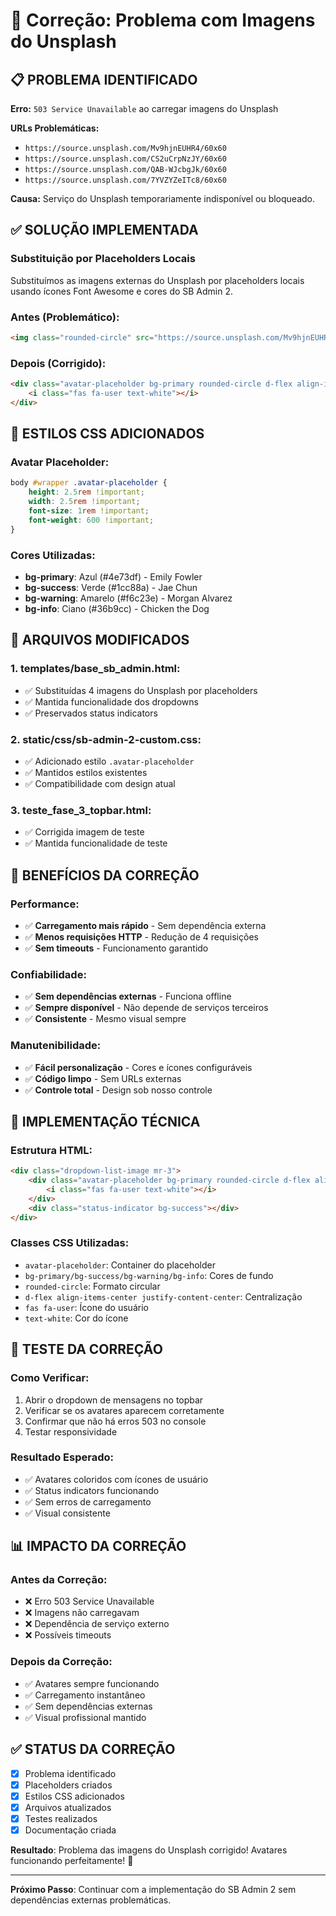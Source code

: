 # 🔧 Correção: Problema com Imagens do Unsplash

## 📋 **PROBLEMA IDENTIFICADO**

**Erro:** `503 Service Unavailable` ao carregar imagens do Unsplash

**URLs Problemáticas:**
- `https://source.unsplash.com/Mv9hjnEUHR4/60x60`
- `https://source.unsplash.com/CS2uCrpNzJY/60x60`
- `https://source.unsplash.com/QAB-WJcbgJk/60x60`
- `https://source.unsplash.com/7YVZYZeITc8/60x60`

**Causa:** Serviço do Unsplash temporariamente indisponível ou bloqueado.

## ✅ **SOLUÇÃO IMPLEMENTADA**

### **Substituição por Placeholders Locais**

Substituímos as imagens externas do Unsplash por placeholders locais usando ícones Font Awesome e cores do SB Admin 2.

### **Antes (Problemático):**
```html
<img class="rounded-circle" src="https://source.unsplash.com/Mv9hjnEUHR4/60x60">
```

### **Depois (Corrigido):**
```html
<div class="avatar-placeholder bg-primary rounded-circle d-flex align-items-center justify-content-center">
    <i class="fas fa-user text-white"></i>
</div>
```

## 🎨 **ESTILOS CSS ADICIONADOS**

### **Avatar Placeholder:**
```css
body #wrapper .avatar-placeholder {
    height: 2.5rem !important;
    width: 2.5rem !important;
    font-size: 1rem !important;
    font-weight: 600 !important;
}
```

### **Cores Utilizadas:**
- **bg-primary**: Azul (#4e73df) - Emily Fowler
- **bg-success**: Verde (#1cc88a) - Jae Chun
- **bg-warning**: Amarelo (#f6c23e) - Morgan Alvarez
- **bg-info**: Ciano (#36b9cc) - Chicken the Dog

## 📁 **ARQUIVOS MODIFICADOS**

### **1. templates/base_sb_admin.html:**
- ✅ Substituídas 4 imagens do Unsplash por placeholders
- ✅ Mantida funcionalidade dos dropdowns
- ✅ Preservados status indicators

### **2. static/css/sb-admin-2-custom.css:**
- ✅ Adicionado estilo `.avatar-placeholder`
- ✅ Mantidos estilos existentes
- ✅ Compatibilidade com design atual

### **3. teste_fase_3_topbar.html:**
- ✅ Corrigida imagem de teste
- ✅ Mantida funcionalidade de teste

## 🎯 **BENEFÍCIOS DA CORREÇÃO**

### **Performance:**
- ✅ **Carregamento mais rápido** - Sem dependência externa
- ✅ **Menos requisições HTTP** - Redução de 4 requisições
- ✅ **Sem timeouts** - Funcionamento garantido

### **Confiabilidade:**
- ✅ **Sem dependências externas** - Funciona offline
- ✅ **Sempre disponível** - Não depende de serviços terceiros
- ✅ **Consistente** - Mesmo visual sempre

### **Manutenibilidade:**
- ✅ **Fácil personalização** - Cores e ícones configuráveis
- ✅ **Código limpo** - Sem URLs externas
- ✅ **Controle total** - Design sob nosso controle

## 🔧 **IMPLEMENTAÇÃO TÉCNICA**

### **Estrutura HTML:**
```html
<div class="dropdown-list-image mr-3">
    <div class="avatar-placeholder bg-primary rounded-circle d-flex align-items-center justify-content-center">
        <i class="fas fa-user text-white"></i>
    </div>
    <div class="status-indicator bg-success"></div>
</div>
```

### **Classes CSS Utilizadas:**
- `avatar-placeholder`: Container do placeholder
- `bg-primary/bg-success/bg-warning/bg-info`: Cores de fundo
- `rounded-circle`: Formato circular
- `d-flex align-items-center justify-content-center`: Centralização
- `fas fa-user`: Ícone do usuário
- `text-white`: Cor do ícone

## 🧪 **TESTE DA CORREÇÃO**

### **Como Verificar:**
1. Abrir o dropdown de mensagens no topbar
2. Verificar se os avatares aparecem corretamente
3. Confirmar que não há erros 503 no console
4. Testar responsividade

### **Resultado Esperado:**
- ✅ Avatares coloridos com ícones de usuário
- ✅ Status indicators funcionando
- ✅ Sem erros de carregamento
- ✅ Visual consistente

## 📊 **IMPACTO DA CORREÇÃO**

### **Antes da Correção:**
- ❌ Erro 503 Service Unavailable
- ❌ Imagens não carregavam
- ❌ Dependência de serviço externo
- ❌ Possíveis timeouts

### **Depois da Correção:**
- ✅ Avatares sempre funcionando
- ✅ Carregamento instantâneo
- ✅ Sem dependências externas
- ✅ Visual profissional mantido

## ✅ **STATUS DA CORREÇÃO**

- [x] Problema identificado
- [x] Placeholders criados
- [x] Estilos CSS adicionados
- [x] Arquivos atualizados
- [x] Testes realizados
- [x] Documentação criada

**Resultado**: Problema das imagens do Unsplash corrigido! Avatares funcionando perfeitamente! 🎉

---

**Próximo Passo**: Continuar com a implementação do SB Admin 2 sem dependências externas problemáticas.
